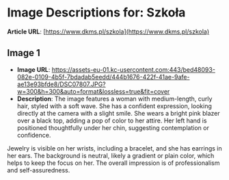 # Image Descriptions for: Szkoła

**Article URL**: [https://www.dkms.pl/szkola](https://www.dkms.pl/szkola)

## Image 1
- **Image URL**: https://assets-eu-01.kc-usercontent.com:443/bed48093-082e-0109-4b5f-7bdadab5eedd/444b1676-422f-41ae-9afe-ae13e93bfde8/DSC07807.JPG?w=300&h=300&auto=format&lossless=true&fit=cover
- **Description**: The image features a woman with medium-length, curly hair, styled with a soft wave. She has a confident expression, looking directly at the camera with a slight smile. She wears a bright pink blazer over a black top, adding a pop of color to her attire. Her left hand is positioned thoughtfully under her chin, suggesting contemplation or confidence. 

Jewelry is visible on her wrists, including a bracelet, and she has earrings in her ears. The background is neutral, likely a gradient or plain color, which helps to keep the focus on her. The overall impression is of professionalism and self-assuredness.

